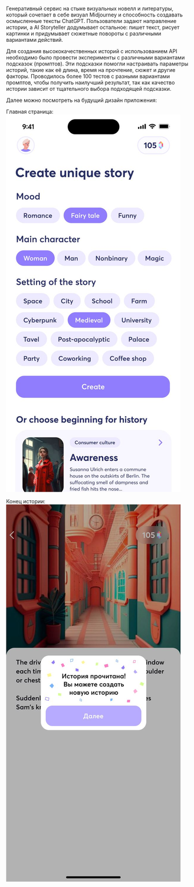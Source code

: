 Генеративный сервис на стыке визуальных новелл и литературы, который сочетает в себе визуал Midjourney и способность создавать осмысленные тексты ChatGPT. 
Пользователи задают направление истории, а AI Storyteller додумывает остальное: пишет текст, рисует картинки и придумывает сюжетные повороты с различными вариантами действий.

Для создания высококачественных историй с использованием API необходимо было провести эксперименты с различными вариантами подсказок (промптов). Эти подсказки помогли настраивать параметры историй, такие как её длина, время на прочтение, сюжет и другие факторы. Проводилось более 100 тестов с разными вариантами промптов, чтобы получить наилучший результат, так как качество истории зависит от тщательного выбора подходящей подсказки.

Далее можно посмотреть на будущий дизайн приложения:

Главная страница:
<img src=design_AI_Storyteller_mainpage.jpg>

Конец истории:
<img src=design_AI_Storyteller_endstorypage.jpg>

